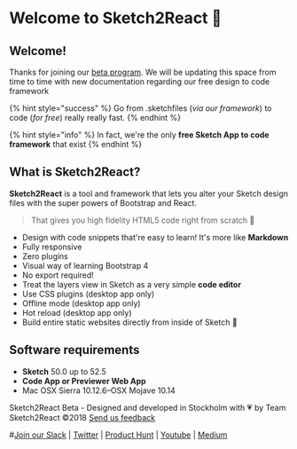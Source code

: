 # Welcome to Sketch2React 🏡

## Welcome!

Thanks for joining our [beta program](https://sketch2react.io/). We will be updating this space from time to time with new documentation regarding our free design to code framework

{% hint style="success" %}
Go from .sketchfiles \(_via our framework_\) to code \(_for free_\) really really fast.
{% endhint %}

{% hint style="info" %}
In fact, we're the only **free Sketch App to code framework** that exist
{% endhint %}

## What is Sketch2React?

**Sketch2React** is a tool and framework that lets you alter your Sketch design files with the super powers of Bootstrap and React.

> That gives you high fidelity HTML5 code right from scratch 💎

* Design with code snippets that're easy to learn! It's more like **Markdown**
* Fully responsive
* Zero plugins
* Visual way of learning Bootstrap 4
* No export required!
* Treat the layers view in Sketch as a very simple **code editor**
* Use CSS plugins \(desktop app only\)
* Offline mode \(desktop app only\)
* Hot reload \(desktop app only\)
* Build entire static websites directly from inside of Sketch 🤯

## Software requirements

* **Sketch** 50.0 up to 52.5
* **Code App or Previewer Web App**
* Mac OSX Sierra 10.12.6–OSX Mojave 10.14

Sketch2React Beta - Designed and developed in Stockholm with 💗 by Team Sketch2React ©2018 [Send us feedback](mailto:feedback@sketch2react.io)

\#[Join our Slack](https://join.slack.com/t/sketch2react/shared_invite/enQtMzc0OTM0OTQ0Nzg4LTRiMTMxNGRjMzA1ZDUxZjIyODE5NGE5ZDQ4Zjg1ZWRiODA2MTliM2Y0MjQ5YTYwMDQyNDJhNDVlODZhZDdlMjY) \| [Twitter](https://twitter.com/sketch2r) \| [Product Hunt](https://www.producthunt.com/posts/sketch2react) \| [Youtube](https://www.youtube.com/channel/UCFyKi5oCfeTLR1wcCRk89_g) \| [Medium](https://medium.com/sketch2react)

